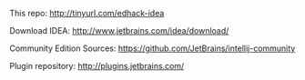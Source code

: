 This repo: http://tinyurl.com/edhack-idea

Download IDEA: http://www.jetbrains.com/idea/download/

Community Edition Sources: https://github.com/JetBrains/intellij-community

Plugin repository: http://plugins.jetbrains.com/